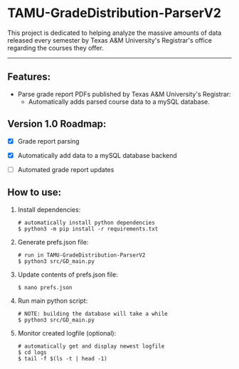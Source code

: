# TAMU-GradeDistribution-ParserV2

This project is dedicated to helping analyze the massive amounts of data released every semester by Texas A&M University's Registrar's office regarding the courses they offer.

---

## Features:
- Parse grade report PDFs published by Texas A&M University's Registrar:
    - Automatically adds parsed course data to a mySQL database.


## Version 1.0 Roadmap:
- [x] Grade report parsing
- [x] Automatically add data to a mySQL database backend
- [ ] Automated grade report updates


## How to use:
1. Install dependencies:
    ```
    # automatically install python dependencies
    $ python3 -m pip install -r requirements.txt
    ```
2. Generate prefs.json file:
    ```
    # run in TAMU-GradeDistribution-ParserV2
    $ python3 src/GD_main.py
    ```
3. Update contents of prefs.json file:
    ```
    $ nano prefs.json
    ```
4. Run main python script:
    ```
    # NOTE: building the database will take a while
    $ python3 src/GD_main.py
    ```
5. Monitor created logfile (optional):
    ```
    # automatically get and display newest logfile
    $ cd logs
    $ tail -f $(ls -t | head -1)
    ```
